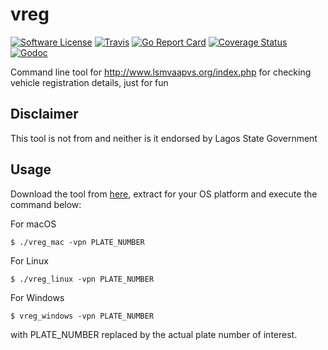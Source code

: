 # vreg


[![Software License](https://img.shields.io/badge/license-MIT-brightgreen.svg?style=flat-square)](LICENSE.md)
[![Travis](https://img.shields.io/travis/alexcrownus/vreg.svg?style=flat-square)](https://travis-ci.org/alexcrownus/vreg)
[![Go Report Card](https://goreportcard.com/badge/github.com/alexcrownus/vreg?style=flat-square)](https://goreportcard.com/report/github.com/alexcrownus/vreg)
[![Coverage Status](https://coveralls.io/repos/github/alexcrownus/vreg/badge.svg?branch=master)](https://coveralls.io/github/alexcrownus/vreg?branch=master)
[![Godoc](https://godoc.org/github.com/alexcrownus/vreg?status.svg&style=flat-square)](http://godoc.org/github.com/alexcrownus/vreg)

Command line tool for http://www.lsmvaapvs.org/index.php for checking vehicle registration details, just for fun

## Disclaimer

This tool is not from and neither is it endorsed by Lagos State Government

## Usage

Download the tool from [here], extract for your OS platform and execute the command below:


For macOS

    $ ./vreg_mac -vpn PLATE_NUMBER

For Linux

    $ ./vreg_linux -vpn PLATE_NUMBER

 For Windows

    $ vreg_windows -vpn PLATE_NUMBER

with PLATE_NUMBER replaced by the actual plate number of interest.

[here]: https://github.com/alexcrownus/vreg/files/839819/Archive.zip
